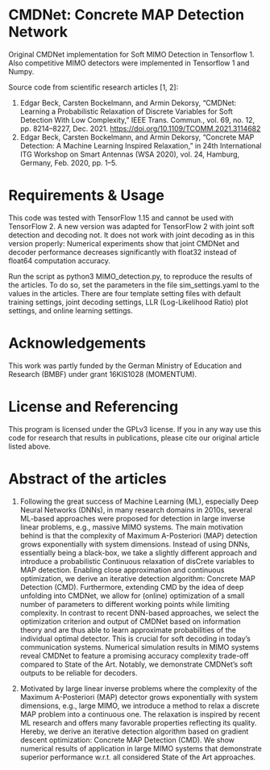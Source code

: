 # CMDNet: Concrete MAP Detection Network
<!--- [![DOI](https://zenodo.org/badge/DOI/10.5281/zenodo.8006567.svg)](https://doi.org/10.5281/zenodo.8006567)
--->

Original CMDNet implementation for Soft MIMO Detection in Tensorflow 1. Also competitive MIMO detectors were implemented in Tensorflow 1 and Numpy.

Source code from scientific research articles [1, 2]:
1. Edgar Beck, Carsten Bockelmann, and Armin Dekorsy, “CMDNet: Learning a Probabilistic Relaxation of Discrete Variables for Soft Detection With Low Complexity,” IEEE Trans. Commun., vol. 69, no. 12, pp. 8214–8227, Dec. 2021. https://doi.org/10.1109/TCOMM.2021.3114682
2. Edgar Beck, Carsten Bockelmann, and Armin Dekorsy, “Concrete MAP Detection: A Machine Learning Inspired Relaxation,” in 24th International ITG Workshop on Smart Antennas (WSA 2020), vol. 24, Hamburg, Germany, Feb. 2020, pp. 1–5.

# Requirements & Usage

This code was tested with TensorFlow 1.15 and cannot be used with TensorFlow 2. A new version was adapted for TensorFlow 2 with joint soft detection and decoding not. It does not work with joint decoding as in this version properly: Numerical experiments show that joint CMDNet and decoder performance decreases significantly with float32 instead of float64 computation accuracy.

Run the script as python3 MIMO_detection.py, to reproduce the results of the articles. To do so, set the parameters in the file sim_settings.yaml to the values in the articles. There are four template setting files with default training settings, joint decoding settings, LLR (Log-Likelihood Ratio) plot settings, and online learning settings.

# Acknowledgements

This work was partly funded by the German Ministry of Education and Research (BMBF) under grant 16KIS1028 (MOMENTUM).

# License and Referencing

This program is licensed under the GPLv3 license. If you in any way use this code for research that results in publications, please cite our original article listed above.

# Abstract of the articles

1. Following the great success of Machine Learning (ML), especially Deep Neural Networks (DNNs), in many research domains in 2010s, several ML-based approaches were proposed for detection in large inverse linear problems, e.g., massive MIMO systems. The main motivation behind is that the complexity of Maximum A-Posteriori (MAP) detection grows exponentially with system dimensions. Instead of using DNNs, essentially being a black-box, we take a slightly different approach and introduce a probabilistic Continuous relaxation of disCrete variables to MAP detection. Enabling close approximation and continuous optimization, we derive an iterative detection algorithm: Concrete MAP Detection (CMD). Furthermore, extending CMD by the idea of deep unfolding into CMDNet, we allow for (online) optimization of a small number of parameters to different working points while limiting complexity. In contrast to recent DNN-based approaches, we select the optimization criterion and output of CMDNet based on information theory and are thus able to learn approximate probabilities of the individual optimal detector. This is crucial for soft decoding in today’s communication systems. Numerical simulation results in MIMO systems reveal CMDNet to feature a promising accuracy complexity trade-off compared to State of the Art. Notably, we demonstrate CMDNet’s soft outputs to be reliable for decoders.

2. Motivated by large linear inverse problems where the complexity of the Maximum A-Posteriori (MAP) detector grows exponentially with system dimensions, e.g., large MIMO, we introduce a method to relax a discrete MAP problem into a continuous one. The relaxation is inspired by recent ML research and offers many favorable properties reflecting its quality. Hereby, we derive an iterative detection algorithm based on gradient descent optimization: Concrete MAP Detection (CMD). We show numerical results of application in large MIMO systems that demonstrate superior performance w.r.t. all considered State of the Art approaches.
